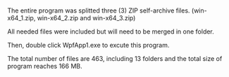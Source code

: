 # 

<p>The entire program was splitted three (3) ZIP self-archive files. (win-x64_1.zip, win-x64_2.zip and win-x64_3.zip)</p>
<p>All needed files were included but will need to be merged in one folder.</p>
<p>Then, double click WpfApp1.exe to excute this program.</p>
<p>The total number of files are 463, including 13 folders and the total size of program reaches 166 MB.</p>

#
